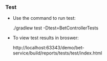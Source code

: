 ### Test
 - Use the command to run test:

    ./gradlew test -Dtest=BetControllerTests

- To view test results in broswer:

   http://localhost:63343/demo/bet-service/build/reports/tests/test/index.html